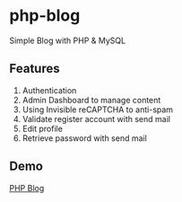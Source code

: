 # php-blog
Simple Blog with PHP &amp; MySQL 

## Features
1. Authentication
2. Admin Dashboard to manage content
3. Using Invisible reCAPTCHA to anti-spam
4. Validate register account with send mail
5. Edit profile
6. Retrieve password with send mail

## Demo
[PHP Blog](http://realescapestring.byethost7.com)
